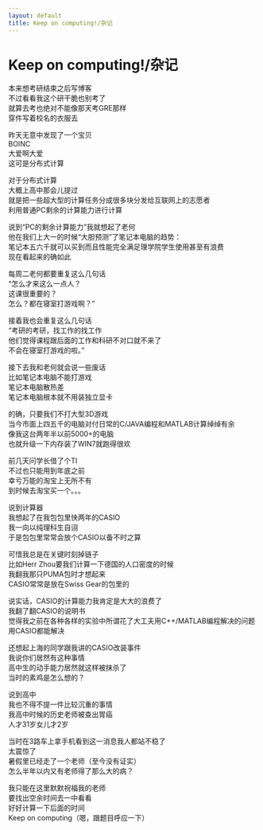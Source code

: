 ```yaml
---
layout: default
title: Keep on computing!/杂记
---
```

# Keep on computing!/杂记
本来想考研结束之后写博客<br/>
不过看看我这个研干脆也别考了<br/>
就算去考也绝对不能像那天考GRE那样<br/>
穿件写着校名的衣服去

昨天无意中发现了一个宝贝<br/>
BOINC<br/>
大爱啊大爱<br/>
这可是分布式计算

对于分布式计算<br/>
大概上高中那会儿提过<br/>
就是把一些超大型的计算任务分成很多块分发给互联网上的志愿者<br/>
利用普通PC剩余的计算能力进行计算

说到“PC的剩余计算能力”我就想起了老何<br/>
他在我们上大一的时候“大胆预测”了笔记本电脑的趋势：<br/>
笔记本五六千就可以买到而且性能完全满足理学院学生使用甚至有浪费<br/>
现在看起来的确如此

每周二老何都要重复这么几句话<br/>
“怎么才来这么一点人？<br/>
这课很重要的？<br/>
怎么？都在寝室打游戏啊？”

接着我也会重复这么几句话<br/>
“考研的考研，找工作的找工作<br/>
他们觉得课程跟后面的工作和科研不对口就不来了<br/>
不会在寝室打游戏的啦。”

接下去我和老何就会说一些废话<br/>
比如笔记本电脑不能打游戏<br/>
笔记本电脑散热差<br/>
笔记本电脑根本就不用装独立显卡

的确，只要我们不打大型3D游戏<br/>
当今市面上四五千的电脑对付日常的C/JAVA编程和MATLAB计算绰绰有余<br/>
像我这台两年半以前5000+的电脑<br/>
也就升级一下内存装了WIN7就跑得很欢

前几天问学长借了个TI<br/>
不过也只能用到年底之前<br/>
幸亏万能的淘宝上无所不有<br/>
到时候去淘宝买一个。。。

说到计算器<br/>
我想起了在我包包里快两年的CASIO<br/>
我一向以纯理科生自诩<br/>
于是包包里常常会放个CASIO以备不时之算

可惜我总是在关键时刻掉链子<br/>
比如Herr Zhou要我们计算一下德国的人口密度的时候<br/>
我翻我那只PUMA包时才想起来<br/>
CASIO常常是放在Swiss Gear的包里的

说实话，CASIO的计算能力我肯定是大大的浪费了<br/>
我翻了翻CASIO的说明书<br/>
觉得我之前在各种各样的实验中所谓花了大工夫用C++/MATLAB编程解决的问题<br/>
用CASIO都能解决

还想起上海的同学跟我讲的CASIO改装事件<br/>
我说你们居然有这种事情<br/>
高中生的动手能力居然就这样被抹杀了<br/>
当时的素鸡是怎么想的？

说到高中<br/>
我也不得不提一件比较沉重的事情<br/>
我高中时候的历史老师被查出胃癌<br/>
人才31岁女儿才2岁

当时在3路车上拿手机看到这一消息我人都站不稳了<br/>
太震惊了<br/>
暑假里已经走了一个老师（至今没有证实）<br/>
怎么半年以内又有老师得了那么大的病？

我只能在这里默默祝福我的老师<br/>
要找出空余时间去一中看看<br/>
好好计算一下后面的时间<br/>
Keep on computing（嗯，跟题目呼应一下）
